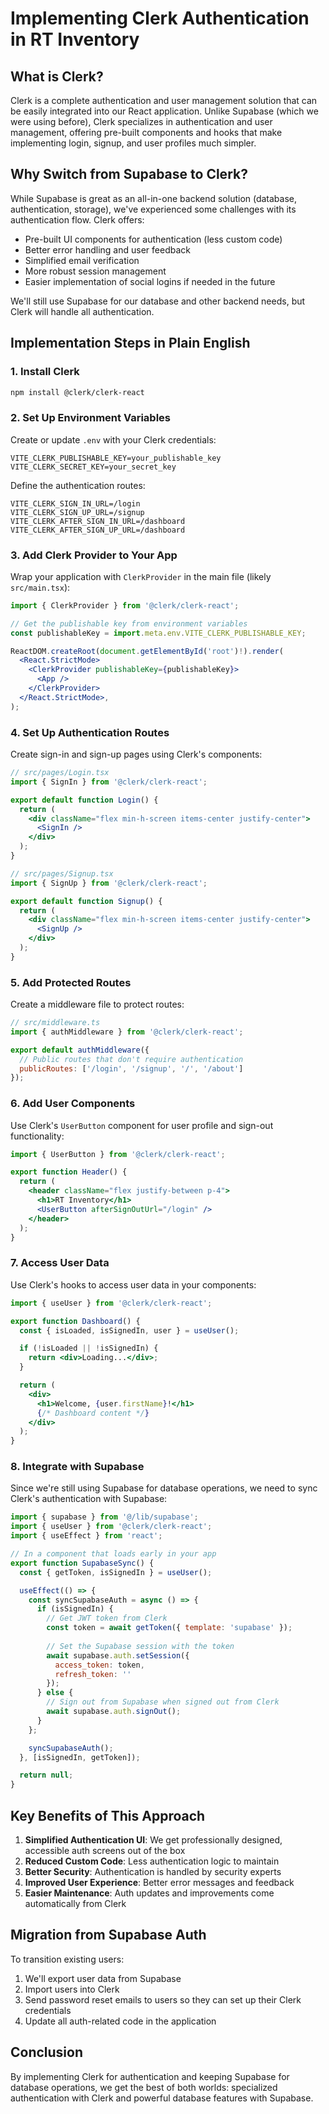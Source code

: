 # Implementing Clerk Authentication in RT Inventory

## What is Clerk?

Clerk is a complete authentication and user management solution that can be easily integrated into our React application. Unlike Supabase (which we were using before), Clerk specializes in authentication and user management, offering pre-built components and hooks that make implementing login, signup, and user profiles much simpler.

## Why Switch from Supabase to Clerk?

While Supabase is great as an all-in-one backend solution (database, authentication, storage), we've experienced some challenges with its authentication flow. Clerk offers:

- Pre-built UI components for authentication (less custom code)
- Better error handling and user feedback
- Simplified email verification
- More robust session management
- Easier implementation of social logins if needed in the future

We'll still use Supabase for our database and other backend needs, but Clerk will handle all authentication.

## Implementation Steps in Plain English

### 1. Install Clerk

```bash
npm install @clerk/clerk-react
```

### 2. Set Up Environment Variables

Create or update `.env` with your Clerk credentials:

```
VITE_CLERK_PUBLISHABLE_KEY=your_publishable_key
VITE_CLERK_SECRET_KEY=your_secret_key
```

Define the authentication routes:

```
VITE_CLERK_SIGN_IN_URL=/login
VITE_CLERK_SIGN_UP_URL=/signup
VITE_CLERK_AFTER_SIGN_IN_URL=/dashboard
VITE_CLERK_AFTER_SIGN_UP_URL=/dashboard
```

### 3. Add Clerk Provider to Your App

Wrap your application with `ClerkProvider` in the main file (likely `src/main.tsx`):

```jsx
import { ClerkProvider } from '@clerk/clerk-react';

// Get the publishable key from environment variables
const publishableKey = import.meta.env.VITE_CLERK_PUBLISHABLE_KEY;

ReactDOM.createRoot(document.getElementById('root')!).render(
  <React.StrictMode>
    <ClerkProvider publishableKey={publishableKey}>
      <App />
    </ClerkProvider>
  </React.StrictMode>,
);
```

### 4. Set Up Authentication Routes

Create sign-in and sign-up pages using Clerk's components:

```jsx
// src/pages/Login.tsx
import { SignIn } from '@clerk/clerk-react';

export default function Login() {
  return (
    <div className="flex min-h-screen items-center justify-center">
      <SignIn />
    </div>
  );
}

// src/pages/Signup.tsx
import { SignUp } from '@clerk/clerk-react';

export default function Signup() {
  return (
    <div className="flex min-h-screen items-center justify-center">
      <SignUp />
    </div>
  );
}
```

### 5. Add Protected Routes

Create a middleware file to protect routes:

```jsx
// src/middleware.ts
import { authMiddleware } from '@clerk/clerk-react';

export default authMiddleware({
  // Public routes that don't require authentication
  publicRoutes: ['/login', '/signup', '/', '/about']
});
```

### 6. Add User Components

Use Clerk's `UserButton` component for user profile and sign-out functionality:

```jsx
import { UserButton } from '@clerk/clerk-react';

export function Header() {
  return (
    <header className="flex justify-between p-4">
      <h1>RT Inventory</h1>
      <UserButton afterSignOutUrl="/login" />
    </header>
  );
}
```

### 7. Access User Data

Use Clerk's hooks to access user data in your components:

```jsx
import { useUser } from '@clerk/clerk-react';

export function Dashboard() {
  const { isLoaded, isSignedIn, user } = useUser();

  if (!isLoaded || !isSignedIn) {
    return <div>Loading...</div>;
  }

  return (
    <div>
      <h1>Welcome, {user.firstName}!</h1>
      {/* Dashboard content */}
    </div>
  );
}
```

### 8. Integrate with Supabase

Since we're still using Supabase for database operations, we need to sync Clerk's authentication with Supabase:

```jsx
import { supabase } from '@/lib/supabase';
import { useUser } from '@clerk/clerk-react';
import { useEffect } from 'react';

// In a component that loads early in your app
export function SupabaseSync() {
  const { getToken, isSignedIn } = useUser();

  useEffect(() => {
    const syncSupabaseAuth = async () => {
      if (isSignedIn) {
        // Get JWT token from Clerk
        const token = await getToken({ template: 'supabase' });
        
        // Set the Supabase session with the token
        await supabase.auth.setSession({
          access_token: token,
          refresh_token: ''
        });
      } else {
        // Sign out from Supabase when signed out from Clerk
        await supabase.auth.signOut();
      }
    };

    syncSupabaseAuth();
  }, [isSignedIn, getToken]);

  return null;
}
```

## Key Benefits of This Approach

1. **Simplified Authentication UI**: We get professionally designed, accessible auth screens out of the box
2. **Reduced Custom Code**: Less authentication logic to maintain
3. **Better Security**: Authentication is handled by security experts
4. **Improved User Experience**: Better error messages and feedback
5. **Easier Maintenance**: Auth updates and improvements come automatically from Clerk

## Migration from Supabase Auth

To transition existing users:

1. We'll export user data from Supabase
2. Import users into Clerk
3. Send password reset emails to users so they can set up their Clerk credentials
4. Update all auth-related code in the application

## Conclusion

By implementing Clerk for authentication and keeping Supabase for database operations, we get the best of both worlds: specialized authentication with Clerk and powerful database features with Supabase. 